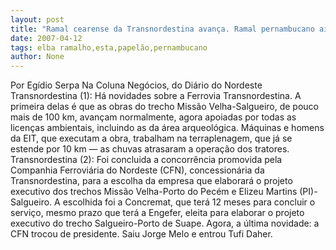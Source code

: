 ```yaml
---
layout: post
title: "Ramal cearense da Transnordestina avança. Ramal pernambucano ainda está no papel"
date: 2007-04-12
tags: elba ramalho,esta,papelão,pernambucano
author: None
---
```

Por Egídio Serpa
Na Coluna Negócios, do Diário do Nordeste
Transnordestina (1): Há novidades sobre a Ferrovia Transnordestina. A primeira delas é que as obras do trecho Missão Velha-Salgueiro, de pouco mais de 100 km, avançam normalmente, agora apoiadas por todas as licenças ambientais, incluindo as da área arqueológica. Máquinas e homens da EIT, que executam a obra, trabalham na terraplenagem, que já se estende por 10 km — as chuvas atrasaram a operação dos tratores.
Transnordestina (2): Foi concluida a concorrência promovida pela Companhia Ferroviária do Nordeste (CFN), concessionária da Transnordestina, para a escolha da empresa que elaborará o projeto executivo dos trechos Missão Velha-Porto do Pecém e Elizeu Martins (PI)-Salgueiro. A escolhida foi a Concremat, que terá 12 meses para concluir o serviço, mesmo prazo que terá a Engefer, eleita para elaborar o projeto executivo do trecho Salgueiro-Porto de Suape. Agora, a última novidade: a CFN trocou de presidente. Saiu Jorge Melo e entrou Tufi Daher. 